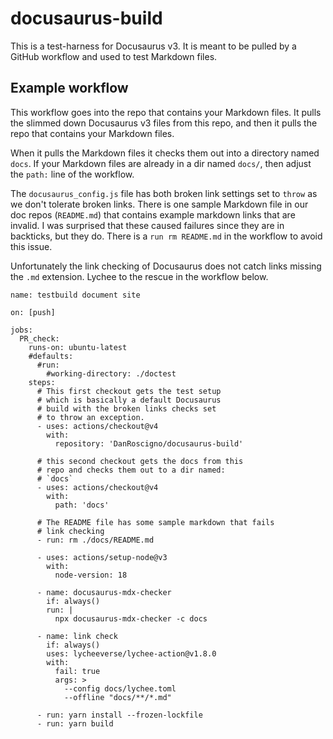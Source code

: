 # docusaurus-build

This is a test-harness for Docusaurus v3. It is meant to be pulled by a GitHub
workflow and used to test Markdown files.

## Example workflow

This workflow goes into the repo that contains your Markdown files. It pulls the slimmed down Docusaurus v3 files from this repo, and then it pulls the repo that contains your Markdown files.

When it pulls the Markdown files it checks them out into a directory named `docs`. If your Markdown files are already in a dir named `docs/`, then adjust the `path:` line of the workflow.

The `docusaurus_config.js` file has both broken link settings set to `throw` as we don't tolerate broken links. There is one sample Markdown file in our doc repos (`README.md`) that contains example markdown links that are invalid. I was surprised that these caused failures since they are in backticks, but they do. There is a `run rm README.md` in the workflow to avoid this issue.

Unfortunately the link checking of Docusaurus does not catch links missing the `.md` extension. Lychee to the rescue in the workflow below.

```
name: testbuild document site

on: [push]

jobs:
  PR_check:
    runs-on: ubuntu-latest
    #defaults:
      #run:
        #working-directory: ./doctest
    steps:
      # This first checkout gets the test setup
      # which is basically a default Docusaurus
      # build with the broken links checks set
      # to throw an exception.
      - uses: actions/checkout@v4
        with:
          repository: 'DanRoscigno/docusaurus-build'

      # this second checkout gets the docs from this
      # repo and checks them out to a dir named:
      # `docs`
      - uses: actions/checkout@v4
        with:
          path: 'docs'

      # The README file has some sample markdown that fails
      # link checking
      - run: rm ./docs/README.md

      - uses: actions/setup-node@v3
        with:
          node-version: 18

      - name: docusaurus-mdx-checker
        if: always()
        run: |
          npx docusaurus-mdx-checker -c docs

      - name: link check
        if: always()
        uses: lycheeverse/lychee-action@v1.8.0
        with:
          fail: true
          args: >
            --config docs/lychee.toml
            --offline "docs/**/*.md"

      - run: yarn install --frozen-lockfile
      - run: yarn build
```

